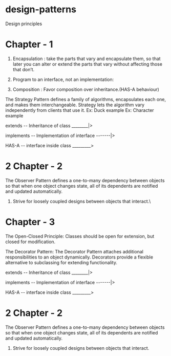 # design-patterns

Design principles

# Chapter - 1
1. Encapsulation : 
   take the parts that vary and encapsulate them, so that later you can alter or extend the parts that vary     without affecting those that don’t.

2. Program to an interface, not an implementation:
   
3. Composition : 
   Favor composition over inheritance.(HAS-A behaviour)

The Strategy Pattern defines a family of algorithms,
encapsulates each one, and makes them interchangeable.
Strategy lets the algorithm vary independently from
clients that use it.
   Ex: Duck example 
   Ex: Character example

   extends -- Inheritance of class  ________|>

   implements -- Implementation of interface -------|> 

   HAS-A -- interface inside class  _________>

# 2 Chapter - 2

The Observer Pattern defines a one-to-many
dependency between objects so that when one
object changes state, all of its dependents are
notified and updated automatically.

1. Strive for loosely coupled designs between objects that interact.\

# Chapter - 3

The Open-Closed Principle:
   Classes should be open for extension, but closed for
   modification.

The Decorator Pattern:
   The Decorator Pattern attaches additional responsibilities to an object dynamically.
   Decorators provide a flexible alternative to
   subclassing for extending functionality.

   extends -- Inheritance of class  ________|>

   implements -- Implementation of interface -------|> 

   HAS-A -- interface inside class  _________>

# 2 Chapter - 2

The Observer Pattern defines a one-to-many
dependency between objects so that when one
object changes state, all of its dependents are
notified and updated automatically.

1. Strive for loosely coupled designs between objects that interact.